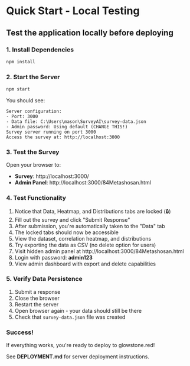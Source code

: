 # Quick Start - Local Testing

## Test the application locally before deploying

### 1. Install Dependencies

```bash
npm install
```

### 2. Start the Server

```bash
npm start
```

You should see:
```
Server configuration:
- Port: 3000
- Data file: C:\Users\mason\SurveyAI\survey-data.json
- Admin password: Using default (CHANGE THIS!)
Survey server running on port 3000
Access the survey at: http://localhost:3000
```

### 3. Test the Survey

Open your browser to:
- **Survey**: http://localhost:3000/
- **Admin Panel**: http://localhost:3000/84Metashosan.html

### 4. Test Functionality

1. Notice that Data, Heatmap, and Distributions tabs are locked (🔒)
2. Fill out the survey and click "Submit Response"
3. After submission, you're automatically taken to the "Data" tab
4. The locked tabs should now be accessible
5. View the dataset, correlation heatmap, and distributions
6. Try exporting the data as CSV (no delete option for users)
7. Visit hidden admin panel at http://localhost:3000/84Metashosan.html
8. Login with password: **admin123**
9. View admin dashboard with export and delete capabilities

### 5. Verify Data Persistence

1. Submit a response
2. Close the browser
3. Restart the server
4. Open browser again - your data should still be there
5. Check that `survey-data.json` file was created

### Success!

If everything works, you're ready to deploy to glowstone.red!

See **DEPLOYMENT.md** for server deployment instructions.

